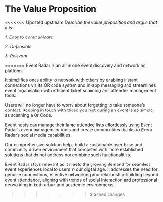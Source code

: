 # The Value Proposition

<<<<<<< Updated upstream
*Describe the value proposition and argue that it is:*

*1. Easy to communicate*

*2. Defensible*

*3. Relevant*

=======
Event Radar is an all in one event discovery and networking platform.

It simplifies ones ability to network with others by enabling instant connections via its QR code system and in-app messaging and streamlines event organisation with efficient ticket scanning and attendee management tools.

Users will no longer have to worry about forgetting to take someone’s contact. Keeping in touch with those you met during an event is as simple as scanning a Qr Code.

Event hosts can manage their large attendee lists effortlessly using Event Radar’s event management tools and create communities thanks to Event Radar’s social media capabilities.

Our comprehensive solution helps build a sustainable user base and community driven environment that competes with more established solutions that do not address nor combine such functionalities.

Event Radar stays relevant as it meets the growing demand for seamless event experiences local to users in our digital age. It addresses the need for genuine connections, effective networking and relationship-building beyond event attendance, aligning with trends of social interaction and professional networking in both urban and academic environments.
>>>>>>> Stashed changes

